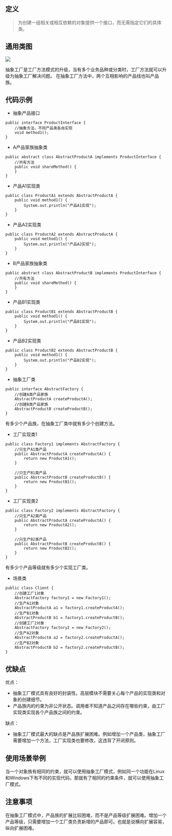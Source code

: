 ## 定义

> 为创建一组相关或相互依赖的对象提供一个接口，而无需指定它们的具体类。

## 通用类图

![](https://ws1.sinaimg.cn/large/bc18b842gy1fcwwhbdww0j20vf0fq75n)

抽象工厂是工厂方法模式的升级，当有多个业务品种或分类时，工厂方法就可以升级为抽象工厂解决问题。
在抽象工厂方法中，两个互相影响的产品线也叫产品族。

## 代码示例

* 抽象产品接口

```
public interface ProductInterface {
    //抽象方法，不同产品类各自实现
    void method1();
}
```

* A产品家族抽象类
```
public abstract class AbstractProductA implements ProductInterface {
    //共有方法
    public void shareMethod() {
    }
}
```

* 产品A1实现类

```
public class ProductA1 extends AbstractProductA {
    public void method1() {
        System.out.println("产品A1实现");
    }
}
```

* 产品A2实现类

```
public class ProductA2 extends AbstractProductA {
    public void method1() {
        System.out.println("产品A2实现");
    }
}
```

* B产品家族抽象类

```
public abstract class AbstractProductB implements ProductInterface {
    //共有方法
    public void shareMethod() {
    }
}
```

* 产品B1实现类

```
public class ProductB1 extends AbstractProductB {
    public void method1() {
        System.out.println("产品B1实现");
    }
}
```

* 产品B2实现类

```
public class ProductB2 extends AbstractProductB {
    public void method1() {
        System.out.println("产品B2实现");
    }
}
```

* 抽象工厂类

```
public interface AbstractFactory {
    //创建A类产品家族
    AbstractProductA createProductA();
    //创建B类产品家族
    AbstractProductB createProductB();
}
```

有多少个产品族，在抽象工厂类中就有多少个创建方法。

* 工厂实现类1

```
public class Factory1 implements AbstractFactory {
    //只生产A1类产品
    public AbstractProductA createProductA() {
        return new ProductA1();
    }

    //只生产B1类产品
    public AbstractProductB createProductB() {
        return new ProductB1();
    }
}
```

* 工厂实现类2

```
public class Factory2 implements AbstractFactory {
    //只生产A2类产品
    public AbstractProductA createProductA() {
        return new ProductA2();
    }

    //只生产B2类产品
    public AbstractProductB createProductB() {
        return new ProductB2();
    }
}
```

有多少个产品等级就有多少个实现工厂类。

* 场景类

```
public class Client {
    //创建工厂1对象
    AbstractFactory factory1 = new Factory1();
    //生产A1对象
    AbstractProductA a1 = factory1.createProductA();
    //生产B1对象
    AbstractProductB b1 = factory1.createProductB();
    //创建工厂2对象
    AbstractFactory factory2 = new Factory2();
    //生产A2对象
    AbstractProductA a2 = factory2.createProductA();
    //生产B2对象
    AbstractProductB b2 = factory2.createProductB();
}
```

## 优缺点

优点：

* 抽象工厂模式具有良好的封装性。高层模块不需要关心每个产品的实现类和对象的创建细节。
* 产品族内的约束为非公开状态。调用者不知道产品之间存在哪些约束，由工厂实现类实现各个产品族之间的约束。

缺点：

* 抽象工厂模式最大的缺点是产品族扩展困难。例如增加一个产品类，抽象工厂需要增加一个方法，工厂实现类也要修改，这违背了开闭原则。

## 使用场景举例

当一个对象族有相同的约束，就可以使用抽象工厂模式，例如同一个功能在Linux和Windows下有不同的实现代码，那就有了相同的约束条件，就可以使用抽象工厂模式。

## 注意事项

在抽象工厂模式中，产品族的扩展比较困难，而不是产品等级扩展困难。增加一个产品等级，只需要增加一个工厂类负责新增的产品即可。也就是说横向扩展容易，纵向扩展困难。